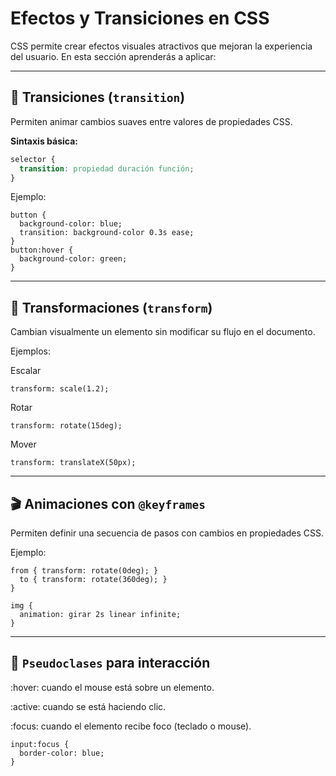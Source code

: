 # Efectos y Transiciones en CSS

CSS permite crear efectos visuales atractivos que mejoran la experiencia del usuario. En esta sección aprenderás a aplicar:

---

## 🎯 Transiciones (`transition`)

Permiten animar cambios suaves entre valores de propiedades CSS.

**Sintaxis básica:**
```css
selector {
  transition: propiedad duración función;
}
```
Ejemplo:

```
button {
  background-color: blue;
  transition: background-color 0.3s ease;
}
button:hover {
  background-color: green;
}
```
---

## 🔁 Transformaciones (`transform`)
Cambian visualmente un elemento sin modificar su flujo en el documento.

Ejemplos:

Escalar
```
transform: scale(1.2);
```

Rotar
```
transform: rotate(15deg);
```
Mover
```
transform: translateX(50px);
```

---

## 🎬 Animaciones con `@keyframes`
Permiten definir una secuencia de pasos con cambios en propiedades CSS.

Ejemplo:

```@keyframes girar {
from { transform: rotate(0deg); }
  to { transform: rotate(360deg); }
}

img {
  animation: girar 2s linear infinite;
}
```
---

## 🧪 `Pseudoclases` para interacción
:hover: cuando el mouse está sobre un elemento.

:active: cuando se está haciendo clic.

:focus: cuando el elemento recibe foco (teclado o mouse).

```
input:focus {
  border-color: blue;
}
```